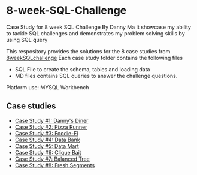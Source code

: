 # 8-week-SQL-Challenge
Case Study for 8 week SQL Challenge By Danny Ma
It showcase my ability to tackle SQL challenges and demonstrates my problem solving skills by using SQL query

This respository provides the solutions for the 8 case studies from [8weekSQLchallenge](https://8weeksqlchallenge.com/) 
Each case study folder contains the following files
* SQL File to create the schema, tables and loading data
* MD files contains SQL queries to answer the challenge questions.

Platform use: MYSQL Workbench


## Case studies
* [Case Study #1: Danny's Diner](https://github.com/ianfang0131/8-week-SQL-Challenge/tree/main/Case%20Study%20%231%20-%20Danny's%20Diner)
* [Case Study #2: Pizza Runner](https://github.com/ianfang0131/8-week-SQL-Challenge/tree/main/Case%20Study%20%232%3A%20Pizza%20Runner)
* [Case Study #3: Foodie-Fi](https://github.com/ianfang0131/8-week-SQL-Challenge/tree/main/Case%20Study%20%233%3A%20Foodie-Fi)
* [Case Study #4: Data Bank](https://github.com/ianfang0131/8-week-SQL-Challenge/tree/main/Case%20Study%20%234%3A%20Data%20Bank)
* [Case Study #5: Data Mart](https://github.com/ianfang0131/8-week-SQL-Challenge/tree/main/Case%20Study%20%235%3A%20Data%20Mart)
* [Case Study #6: Clique Bait](https://github.com/ianfang0131/8-week-SQL-Challenge/tree/main/Case%20Study%20%236%3A%20Clique%20Bait)
* [Case Study #7: Balanced Tree](https://github.com/ianfang0131/8-week-SQL-Challenge/tree/main/Case%20Study%20%237%3A%20Balanced%20Tree)
* [Case Study #8: Fresh Segments](https://github.com/ianfang0131/8-week-SQL-Challenge/tree/main/Case%20Study%20%238%3A%20Fresh%20Segments)
